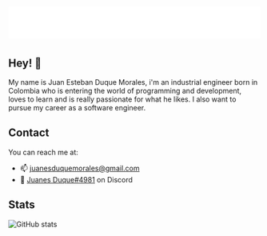 <h1 align="center">
  <img src="https://github.com/Juanesduque1/Juanesduque1/blob/2efed938984b92b11c6780eb9b2c489ab7331750/name.svg" alt="Juan Esteban Duque" />
</h1>

## Hey! 👋

My name is Juan Esteban Duque Morales, i'm an industrial engineer born in Colombia who is entering the world of programming and development, loves to learn and is really passionate for what he likes. I also want to pursue my career as a software engineer.

## Contact

You can reach me at:
- 📫 juanesduquemorales@gmail.com
- 🤖 [Juanes Duque#4981](./) on Discord

## Stats 
  ![GitHub stats](https://github-readme-stats.vercel.app/api?username=Juanesduque1&show_icons=true&bg_color=000000&text_color=B9B8B7&icon_color=5345DE&title_color=FFFFFF&border_color=5345DE)
  
<!--### Hi there 👋

<!--
**Juanesduque1/Juanesduque1** is a ✨ _special_ ✨ repository because its `README.md` (this file) appears on your GitHub profile.

Here are some ideas to get you started:

- 🔭 I’m currently working on ...
- 🌱 I’m currently learning ...
- 👯 I’m looking to collaborate on ...
- 🤔 I’m looking for help with ...
- 💬 Ask me about ...
- 📫 How to reach me: ...
- 😄 Pronouns: ...
- ⚡ Fun fact: ...
-->
